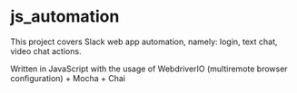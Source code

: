 # js_automation
This project covers Slack web app automation, namely: login, text chat, video chat actions.

Written in JavaScript with the usage of WebdriverIO (multiremote browser configuration) + Mocha + Chai
